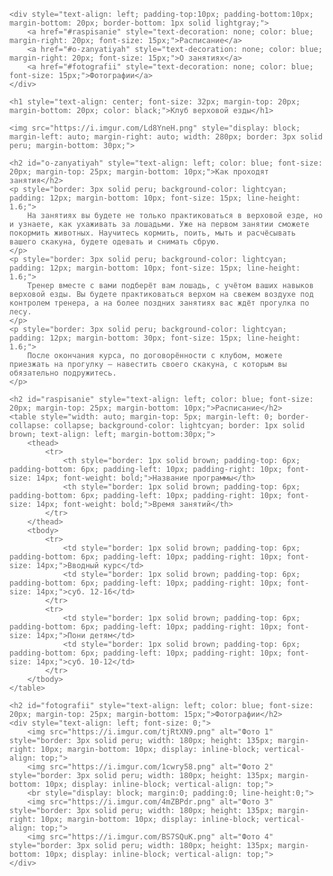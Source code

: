<!DOCTYPE html>
<html>
<head>
    <title>Клуб верховой езды</title>
</head>
<body style="font-family: Arial, sans-serif; font-size: 14px; color: dimgray; margin-top: 0px; margin-left: 0px; margin-right: 0px; padding-left: 15px; padding-right: 15px;">

    <div style="text-align: left; padding-top:10px; padding-bottom:10px; margin-bottom: 20px; border-bottom: 1px solid lightgray;">
        <a href="#raspisanie" style="text-decoration: none; color: blue;  margin-right: 20px; font-size: 15px;">Расписание</a>
        <a href="#o-zanyatiyah" style="text-decoration: none; color: blue;  margin-right: 20px; font-size: 15px;">О занятиях</a>
        <a href="#fotografii" style="text-decoration: none; color: blue;  font-size: 15px;">Фотографии</a>
    </div>

    <h1 style="text-align: center; font-size: 32px; margin-top: 20px; margin-bottom: 20px; color: black;">Клуб верховой езды</h1>

    <img src="https://i.imgur.com/Ld8YneH.png" style="display: block; margin-left: auto; margin-right: auto; width: 280px; border: 3px solid peru; margin-bottom: 30px;">

    <h2 id="o-zanyatiyah" style="text-align: left; color: blue; font-size: 20px; margin-top: 25px; margin-bottom: 10px;">Как проходят занятия</h2>
    <p style="border: 3px solid peru; background-color: lightcyan;  padding: 12px; margin-bottom: 10px; font-size: 15px; line-height: 1.6;">
        На занятиях вы будете не только практиковаться в верховой езде, но и узнаете, как ухаживать за лошадьми. Уже на первом занятии сможете покормить животных. Научитесь кормить, поить, мыть и расчёсывать вашего скакуна, будете одевать и снимать сбрую.
    </p>
    <p style="border: 3px solid peru; background-color: lightcyan;  padding: 12px; margin-bottom: 10px; font-size: 15px; line-height: 1.6;">
        Тренер вместе с вами подберёт вам лошадь, с учётом ваших навыков верховой езды. Вы будете практиковаться верхом на свежем воздухе под контролем тренера, а на более поздних занятиях вас ждёт прогулка по лесу.
    </p>
    <p style="border: 3px solid peru; background-color: lightcyan;  padding: 12px; margin-bottom: 30px; font-size: 15px; line-height: 1.6;">
        После окончания курса, по договорённости с клубом, можете приезжать на прогулку — навестить своего скакуна, с которым вы обязательно подружитесь.
    </p>

    <h2 id="raspisanie" style="text-align: left; color: blue; font-size: 20px; margin-top: 25px; margin-bottom: 10px;">Расписание</h2>
    <table style="width: auto; margin-top: 5px; margin-left: 0; border-collapse: collapse; background-color: lightcyan; border: 1px solid brown; text-align: left; margin-bottom:30px;">
        <thead>
            <tr>
                <th style="border: 1px solid brown; padding-top: 6px; padding-bottom: 6px; padding-left: 10px; padding-right: 10px; font-size: 14px; font-weight: bold;">Название программы</th>
                <th style="border: 1px solid brown; padding-top: 6px; padding-bottom: 6px; padding-left: 10px; padding-right: 10px; font-size: 14px; font-weight: bold;">Время занятий</th>
            </tr>
        </thead>
        <tbody>
            <tr>
                <td style="border: 1px solid brown; padding-top: 6px; padding-bottom: 6px; padding-left: 10px; padding-right: 10px; font-size: 14px;">Вводный курс</td>
                <td style="border: 1px solid brown; padding-top: 6px; padding-bottom: 6px; padding-left: 10px; padding-right: 10px; font-size: 14px;">суб. 12-16</td>
            </tr>
            <tr>
                <td style="border: 1px solid brown; padding-top: 6px; padding-bottom: 6px; padding-left: 10px; padding-right: 10px; font-size: 14px;">Пони детям</td>
                <td style="border: 1px solid brown; padding-top: 6px; padding-bottom: 6px; padding-left: 10px; padding-right: 10px; font-size: 14px;">суб. 10-12</td>
            </tr>
        </tbody>
    </table>

    <h2 id="fotografii" style="text-align: left; color: blue; font-size: 20px; margin-top: 25px; margin-bottom: 15px;">Фотографии</h2>
    <div style="text-align: left; font-size: 0;">
        <img src="https://i.imgur.com/tjRtXN9.png" alt="Фото 1" style="border: 3px solid peru; width: 180px; height: 135px; margin-right: 10px; margin-bottom: 10px; display: inline-block; vertical-align: top;">
        <img src="https://i.imgur.com/1cwry58.png" alt="Фото 2" style="border: 3px solid peru; width: 180px; height: 135px; margin-bottom: 10px; display: inline-block; vertical-align: top;">
        <br style="display: block; margin:0; padding:0; line-height:0;">
        <img src="https://i.imgur.com/4mZBPdr.png" alt="Фото 3" style="border: 3px solid peru; width: 180px; height: 135px; margin-right: 10px; margin-bottom: 10px; display: inline-block; vertical-align: top;">
        <img src="https://i.imgur.com/BS7SQuK.png" alt="Фото 4" style="border: 3px solid peru; width: 180px; height: 135px; margin-bottom: 10px; display: inline-block; vertical-align: top;">
    </div>

</body>
</html>

